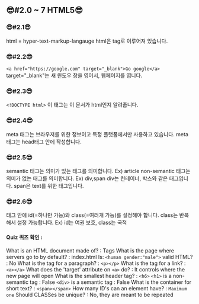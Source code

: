 ## 😎#2.0 ~ 7 HTML5😎

### 😎#2.1😎

html = hyper-text-markup-langauge
html은 tag로 이루어져 있습니다.

### 😎#2.2😎

`<a href="https://google.com" target="_blank">Go google</a>`
target="\_blank"는 새 윈도우 창을 영어서, 웹페이지를 엽니다.

### 😎#2.3😎

`<!DOCTYPE html>`
이 태그는 이 문서가 html인지 알려줍니다.

### 😎#2.4😎

meta 태그는 브라우저를 위한 정보이고 특정 플랫폼에서만 사용하고 있습니다.
meta 태그는 head태그 안에 작성합니다.

### 😎#2.5😎

semantic 태그는 의미가 있는 태그를 의미합니다. Ex) article
non-semantic 태그는 의미가 없는 태그를 의미합니다. Ex) div,span
div는 컨테이너, 박스와 같은 태그입니다. span은 text를 위한 태그입니다.

### 😎#2.6😎

태그 안에 id(=하나만 가능)와 class(=여러개 가능)를 설정해야 합니다.
class는 반복해서 설정 가능합니다. Ex) id는 여권 보호, class는 국적

#### Quiz 퀴즈 확인 :

What is an HTML document made of? : Tags
What is the page where servers go to by default? : index.html
Is: `<human gender:"male">` valid HTML? : No
What is the tag for a paragraph? : `<p></p>`
What is the tag for a link? : `<a></a>`
What does the 'target' attribute on `<a>` do? : It controls where the new page will open
What is the smallest header tag? : `<h6>`
`<h1>` is a non-semantic tag : False
`<div>` is a semantic tag : False
What is the container for short text? : `<span></span>`
How many ID's can an element have? : `Maximum one`
Should CLASSes be unique? : No, they are meant to be repeated

